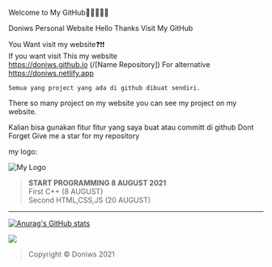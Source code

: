 Welcome to My GitHub👋👋👋👋👋                                           
                                                                           
Doniws Personal Website Hello Thanks Visit My GitHub                       
                                                                           
You Want visit my website❓❗❗                                                                                                       
If you want visit This my website                                                                                
https://doniws.github.io  (/[Name Repository]) For alternative https://doniws.netlify.app        
                                                                           
```
Semua yang project yang ada di github dibuat sendiri.
```



There so many project on my website you can see my project on my website.  

Kalian bisa gunakan fitur fitur yang saya buat atau committ di github
Dont Forget Give me a star for my repository

my logo:

![My Logo](https://doniws.netlify.app/images/logoutama.webp)

>**START PROGRAMMING 8 AUGUST 2021**<br>
First C++ (8 AUGUST)<br>
Second HTML,CSS,JS (20 AUGUST)<br>
_________________________
[![Anurag's GitHub stats](https://github-readme-stats.vercel.app/api?username=Doniws)](https://github.com/Doniws/)


![](https://github.com/Doniws<WORD_ON_LEFT>-<WORD_ON_RIGHT>-informational?style=flat&logo=<LOGO_NAME>&logoColor=white&color=2bbc8a)


>Copyright © Doniws 2021
